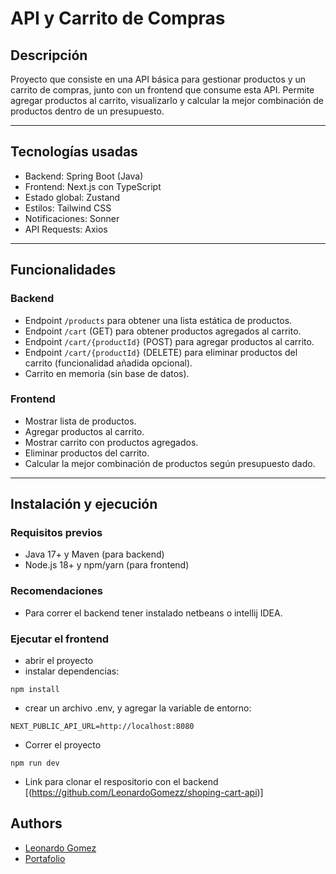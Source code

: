 # API y Carrito de Compras

## Descripción

Proyecto que consiste en una API básica para gestionar productos y un carrito de compras, junto con un frontend que consume esta API. Permite agregar productos al carrito, visualizarlo y calcular la mejor combinación de productos dentro de un presupuesto.

---

## Tecnologías usadas

- Backend: Spring Boot (Java)
- Frontend: Next.js con TypeScript
- Estado global: Zustand
- Estilos: Tailwind CSS
- Notificaciones: Sonner
- API Requests: Axios

---

## Funcionalidades

### Backend

- Endpoint `/products` para obtener una lista estática de productos.
- Endpoint `/cart` (GET) para obtener productos agregados al carrito.
- Endpoint `/cart/{productId}` (POST) para agregar productos al carrito.
- Endpoint `/cart/{productId}` (DELETE) para eliminar productos del carrito (funcionalidad añadida opcional).
- Carrito en memoria (sin base de datos).

### Frontend

- Mostrar lista de productos.
- Agregar productos al carrito.
- Mostrar carrito con productos agregados.
- Eliminar productos del carrito.
- Calcular la mejor combinación de productos según presupuesto dado.

---

## Instalación y ejecución

### Requisitos previos

- Java 17+ y Maven (para backend)
- Node.js 18+ y npm/yarn (para frontend)

### Recomendaciones

- Para correr el backend tener instalado netbeans o intellij IDEA.

### Ejecutar el frontend

- abrir el proyecto
- instalar dependencias:

```
npm install
```

- crear un archivo .env, y agregar la variable de entorno:

```
NEXT_PUBLIC_API_URL=http://localhost:8080
```

- Correr el proyecto

```
npm run dev
```

- Link para clonar el respositorio con el backend [(https://github.com/LeonardoGomezz/shoping-cart-api)]

## Authors

- [Leonardo Gomez](https://github.com/LeonardoGomezz)
- [Portafolio](https://portafolio-leonardogomez.netlify.app/es/)

